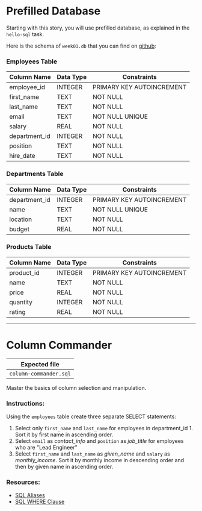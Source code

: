 # Prefilled Database

Starting with this story, you will use prefilled database, as explained in the `hello-sql` task.

Here is the schema of `week01.db` that you can find on [github](https://github.com/alem-platform/sprint-sql/blob/master/assets/week01.db):

### Employees Table

| Column Name   | Data Type     | Constraints                |
|---------------|---------------|----------------------------|
| employee_id   | INTEGER       | PRIMARY KEY AUTOINCREMENT  |
| first_name    | TEXT          | NOT NULL                   |
| last_name     | TEXT          | NOT NULL                   |
| email         | TEXT          | NOT NULL UNIQUE            |
| salary        | REAL          | NOT NULL                   |
| department_id | INTEGER       | NOT NULL                   |
| position      | TEXT          | NOT NULL                   |
| hire_date     | TEXT          | NOT NULL                   |

### Departments Table

| Column Name  | Data Type     | Constraints               |
|--------------|---------------|---------------------------|
| department_id| INTEGER       | PRIMARY KEY AUTOINCREMENT |
| name         | TEXT          | NOT NULL UNIQUE           |
| location     | TEXT          | NOT NULL                  |
| budget       | REAL          | NOT NULL                  |

### Products Table

| Column Name | Data Type    | Constraints                |
|-------------|--------------|----------------------------|
| product_id  | INTEGER      | PRIMARY KEY AUTOINCREMENT  |
| name        | TEXT         | NOT NULL                   |
| price       | REAL         | NOT NULL                   |
| quantity    | INTEGER      | NOT NULL                   |
| rating      | REAL         | NOT NULL                   |

---

# Column Commander

| Expected file |
| ------------- |
| `column-commander.sql` |

Master the basics of column selection and manipulation.

### Instructions:

Using the `employees` table create three separate SELECT statements:
1. Select only `first_name` and `last_name` for employees in department_id 1. Sort it by first name in ascending order.
2. Select `email` as *contact_info* and `position` as *job_title* for employees who are "Lead Engineer"
3. Select `first_name` and `last_name` as *given_name* and `salary` as *monthly_income*. Sort it by monthly income in descending order and then by given name in ascending order.

### Resources:

- [SQL Aliases](https://www.w3schools.com/sql/sql_alias.asp)
- [SQL WHERE Clause](https://www.w3schools.com/sql/sql_where.asp)
